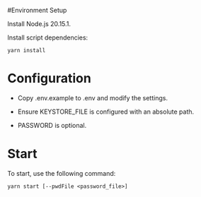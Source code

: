 #Environment Setup

Install Node.js 20.15.1.

Install script dependencies:
```
yarn install
```
# Configuration

- Copy .env.example to .env and modify the settings.

- Ensure KEYSTORE_FILE is configured with an absolute path.

- PASSWORD is optional.

# Start
To start, use the following command:
```
yarn start [--pwdFile <password_file>]
```